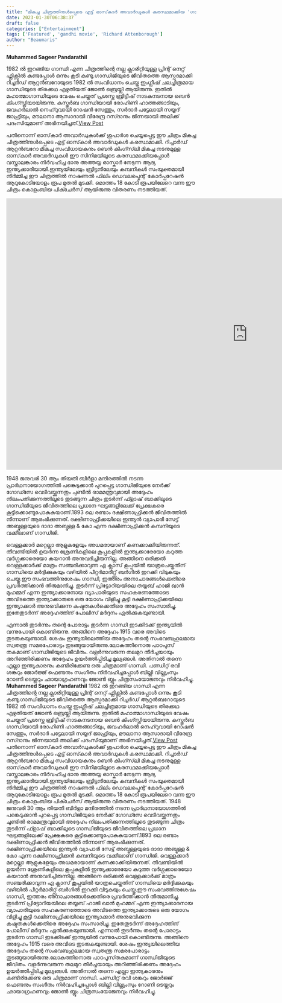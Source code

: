 ```yaml
---
title: "മികച്ച ചിത്രത്തിനുൾപ്പെടെ എട്ട് ഓസ്‌കാർ അവാർഡുകൾ കരസ്ഥമാക്കിയ 'ഗാന്ധി' ഇന്ന് ഈ രക്തസാക്ഷിദിനത്തിൽ ഓരോ ഇന്ത്യക്കാരും കാണേണ്ടതുണ്ട്"
date: 2023-01-30T06:38:37
draft: false
categories: ["Entertainment"]
tags: ['Featured', 'gandhi movie', 'Richard Attenborough']
author: "Beaumaris"
---
```


<strong>Muhammed Sageer Pandarathil</strong>

1982 ൽ ഇറങ്ങിയ ഗാന്ധി എന്ന ചിത്രത്തിന്റെ നല്ല ക്ലാരിറ്റിയുള്ള പ്രിന്റ് നെറ്റ് ഫ്ലിക്സിൽ കണ്ടപ്പോൾ ഒന്നും കൂടി കണ്ടു.ഗാന്ധിജിയുടെ ജീവിതത്തെ ആസ്പദമാക്കി റിച്ചർഡ് ആറ്റൻബറോയുടെ 1982 ൽ സംവിധാനം ചെയ്ത ഇംഗ്ലീഷ് ചലച്ചിത്രമായ ഗാന്ധിയുടെ തിരക്കഥ എഴുതിയത് ജോൺ ബ്രെയ്ലി ആയിരുന്നു.
ഇതിൽ മഹാത്മാഗാന്ധിയുടെ വേഷം ചെയ്തത് പ്രശസ്ത ബ്രിട്ടീഷ് നാടകനടനായ ബെൻ കിംഗ്സ്ലിയായിരുന്നു. കസ്തൂർബ ഗാന്ധിയായി രോഹിണി ഹാത്തങ്ങാടിയും, ജവഹർലാൽ നെഹ്റുവായി റോഷൻ സേത്തും, സർദാർ പട്ടേലായി സയ്യദ് ജാഫ്രിയും, മൗലാനാ ആസാദായി വീരേന്ദ്ര റസ്ദാനും ജിന്നയായി അലിക്ക് പദംസിയുമാണ് അഭിനയിച്ചത്.<a class="ab-item" href="https://boolokam.com/gandhi-movie-review/">View Post</a>

പതിനൊന്ന് ഓസ്‌കാർ അവാർഡുകൾക്ക് ശുപാർശ ചെയ്യപ്പെട്ട ഈ ചിത്രം മികച്ച ചിത്രത്തിനുൾപ്പെടെ എട്ട് ഓസ്‌കാർ അവാർഡുകൾ കരസ്ഥമാക്കി. റിച്ചാർഡ് ആറ്റൻബറോ മികച്ച സംവിധായകനും ബെൻ കിംഗ്സ്‌ലി മികച്ച നടനുമുള്ള ഓസ്‌കാർ അവാർഡുകൾ ഈ സിനിമയിലൂടെ കരസ്ഥമാക്കിയപ്പോൾ വസ്ത്രാലങ്കാരം നിർവഹിച്ച ഭാനു അത്തയ്യ ഓസ്കാർ നേടുന്ന ആദ്യ ഇന്ത്യക്കാരിയായി.ഇന്ത്യയിലേയും ബ്രിട്ടനിലേയും കമ്പനികൾ സം‌യുക്തമായി നിർമ്മിച്ച ഈ ചിത്രത്തിൽ നാഷണൽ ഫിലിം ഡെവലപ്മെന്റ് കോർപ്പറേഷൻ ആറുകോടിയോളം രൂപ മുതൽ മുടക്കി. മൊത്തം 18 കോടി രൂപയിലേറെ വന്ന ഈ ചിത്രം കൊളംബിയ പിക്ചേർസ് ആയിരുന്നു വിതരണം നടത്തിയത്.

<iframe title="Gandhi (1982) ; Ben Kingsley : Full Movie in Hindi ~ Eng Subtitles ~ Remastered Full HD+" src="https://www.youtube.com/embed/9BEU8A_JZPU" width="1280" height="720" frameborder="0" allowfullscreen="allowfullscreen"></iframe>

1948 ജനുവരി 30 ആം തിയതി ബിർളാ മന്ദിരത്തിൽ നടന്ന പ്രാർഥനായോഗത്തിൽ പങ്കെടുക്കാൻ പുറപ്പെട്ട ഗാന്ധിജിയുടെ നേർക്ക് ഗോഡ്സേ വെടിവയ്ക്കുന്നതും ചുണ്ടിൽ രാമമന്ത്രവുമായി അദ്ദേഹം നിലംപതിക്കുന്നത്തിലൂടെ തുടങ്ങുന്ന ചിത്രം തുടർന്ന് ഫ്ളാഷ് ബാക്കിലൂടെ ഗാന്ധിജിയുടെ ജീവിതത്തിലെ പ്രധാന ഘട്ടങ്ങളിലേക്ക് പ്രേക്ഷകരെ കൂട്ടിക്കൊണ്ടുപോകുകയാണ്.1893 ലെ രണ്ടാം ദക്ഷിണാഫ്രിക്കൻ ജീവിതത്തിൽ നിന്നാണ് ആരംഭിക്കുന്നത്. ദക്ഷിണാഫ്രിക്കയിലെ ഇന്ത്യൻ വ്യാപാരി സേട്ട് അബ്ദുള്ളയുടെ ദാദാ അബ്ദുള്ള &amp; കോ എന്ന ദക്ഷീണാഫ്രിക്കൻ കമ്പനിയുടെ വക്കീലാണ് ഗാന്ധിജി.

വെള്ളക്കാർ മറ്റെല്ലാ ആളുകളേയും അധമരായാണ് കണക്കാക്കിയിരുന്നത്. തീവണ്ടിയിൽ ഉയർന്ന ശ്രേണികളിലെ കൂപ്പകളിൽ ഇന്ത്യക്കാരേയോ കറുത്ത വർഗ്ഗക്കാരെയോ കയറാൻ അനുവദിച്ചിരുന്നില്ല. അങ്ങിനെ ഒരിക്കൽ വെള്ളക്കാർക്ക് മാത്രം സഞ്ചരിക്കാവുന്ന എ ക്ലാസ് കൂപ്പയിൽ യാത്രചെയ്തതിന് ഗാന്ധിയെ മർദ്ദിക്കുകയും വഴിയിൽ പീറ്റർമാരീറ്റ്സ് ബർഗിൽ ഇറക്കി വിടുകയും ചെയ്തു.ഈ സംഭവത്തിനുശേഷം ഗാന്ധി, ഇത്തരം അനാചാരങ്ങൾക്കെതിരെ പ്രവർത്തിക്കാൻ തീരുമാനിച്ചു. തുടർന്ന് പ്രിട്ടോറിയയിലെ തയ്യബ് ഹാജി ഖാൻ മുഹമ്മദ് എന്ന ഇന്ത്യാക്കാരനായ വ്യാപാരിയുടെ സഹകരണത്തോടെ അവിടത്തെ ഇന്ത്യാക്കാരുടെ ഒരു യോഗം വിളിച്ചു കൂട്ടി ദക്ഷിണാഫ്രിക്കയിലെ ഇന്ത്യാക്കാർ അനുഭവിക്കുന്ന കഷ്ടതകൾക്കെതിരെ അദ്ദേഹം സംസാരിച്ചു. ഇതേതുടർന്ന് അദ്ദേഹത്തിന് പോലീസ് മർദ്ദനം ഏൽക്കുകയുണ്ടായി.

എന്നാൽ തുടർന്നും തന്റെ പോരാട്ടം തുടർന്ന ഗാന്ധി ഇടക്കിടക്ക് ഇന്ത്യയിൽ വന്നുപോയി കൊണ്ടിരുന്നു. അങ്ങിനെ അദ്ദേഹം 1915 വരെ അവിടെ തുടരുകയുണ്ടായി. ശേഷം ഇന്ത്യയിലെത്തിയ അദ്ദേഹം തന്റെ സംഭവബഹുലമായ സ്വതന്ത്ര സമരപോരാട്ടം തുടങ്ങുയായിരുന്നു.ലോകത്തിനൊരു പാഠപുസ്​തകമാണ്​ ഗാന്ധിജിയുടെ ജീവിതം. വളർന്നുവരുന്ന തലമുറ തീർച്ചയായും അറിഞ്ഞിരിക്കണം അദ്ദേഹം ഉയർത്തിപ്പിടിച്ച മൂല്യങ്ങൾ. അതിനാൽ തന്നെ എല്ലാ ഇന്ത്യകാരനും കണ്ടിരിക്കേണ്ട ഒരു ചിത്രമാണ് ഗാന്ധി. പണ്ഡിറ്റ് രവി ശങ്കറും ജോർജ്ജ് ഫെണ്ടനും സംഗീതം നിർവഹിച്ചപ്പോൾ ബില്ലി വില്ല്യംസും റോണി ടെയ്ലറും ഛായാഗ്രഹണവും ജോൺ ബ്ലൂം ചിത്രസംയോജനവും നിർവഹിച്ചു.
**Muhammed Sageer Pandarathil** 1982 ൽ ഇറങ്ങിയ ഗാന്ധി എന്ന ചിത്രത്തിന്റെ നല്ല ക്ലാരിറ്റിയുള്ള പ്രിന്റ് നെറ്റ് ഫ്ലിക്സിൽ കണ്ടപ്പോൾ ഒന്നും കൂടി കണ്ടു.ഗാന്ധിജിയുടെ ജീവിതത്തെ ആസ്പദമാക്കി റിച്ചർഡ് ആറ്റൻബറോയുടെ 1982 ൽ സംവിധാനം ചെയ്ത ഇംഗ്ലീഷ് ചലച്ചിത്രമായ ഗാന്ധിയുടെ തിരക്കഥ എഴുതിയത് ജോൺ ബ്രെയ്ലി ആയിരുന്നു. ഇതിൽ മഹാത്മാഗാന്ധിയുടെ വേഷം ചെയ്തത് പ്രശസ്ത ബ്രിട്ടീഷ് നാടകനടനായ ബെൻ കിംഗ്സ്ലിയായിരുന്നു. കസ്തൂർബ ഗാന്ധിയായി രോഹിണി ഹാത്തങ്ങാടിയും, ജവഹർലാൽ നെഹ്റുവായി റോഷൻ സേത്തും, സർദാർ പട്ടേലായി സയ്യദ് ജാഫ്രിയും, മൗലാനാ ആസാദായി വീരേന്ദ്ര റസ്ദാനും ജിന്നയായി അലിക്ക് പദംസിയുമാണ് അഭിനയിച്ചത്.[View Post](https://boolokam.com/gandhi-movie-review/) പതിനൊന്ന് ഓസ്‌കാർ അവാർഡുകൾക്ക് ശുപാർശ ചെയ്യപ്പെട്ട ഈ ചിത്രം മികച്ച ചിത്രത്തിനുൾപ്പെടെ എട്ട് ഓസ്‌കാർ അവാർഡുകൾ കരസ്ഥമാക്കി. റിച്ചാർഡ് ആറ്റൻബറോ മികച്ച സംവിധായകനും ബെൻ കിംഗ്സ്‌ലി മികച്ച നടനുമുള്ള ഓസ്‌കാർ അവാർഡുകൾ ഈ സിനിമയിലൂടെ കരസ്ഥമാക്കിയപ്പോൾ വസ്ത്രാലങ്കാരം നിർവഹിച്ച ഭാനു അത്തയ്യ ഓസ്കാർ നേടുന്ന ആദ്യ ഇന്ത്യക്കാരിയായി.ഇന്ത്യയിലേയും ബ്രിട്ടനിലേയും കമ്പനികൾ സം‌യുക്തമായി നിർമ്മിച്ച ഈ ചിത്രത്തിൽ നാഷണൽ ഫിലിം ഡെവലപ്മെന്റ് കോർപ്പറേഷൻ ആറുകോടിയോളം രൂപ മുതൽ മുടക്കി. മൊത്തം 18 കോടി രൂപയിലേറെ വന്ന ഈ ചിത്രം കൊളംബിയ പിക്ചേർസ് ആയിരുന്നു വിതരണം നടത്തിയത്.  1948 ജനുവരി 30 ആം തിയതി ബിർളാ മന്ദിരത്തിൽ നടന്ന പ്രാർഥനായോഗത്തിൽ പങ്കെടുക്കാൻ പുറപ്പെട്ട ഗാന്ധിജിയുടെ നേർക്ക് ഗോഡ്സേ വെടിവയ്ക്കുന്നതും ചുണ്ടിൽ രാമമന്ത്രവുമായി അദ്ദേഹം നിലംപതിക്കുന്നത്തിലൂടെ തുടങ്ങുന്ന ചിത്രം തുടർന്ന് ഫ്ളാഷ് ബാക്കിലൂടെ ഗാന്ധിജിയുടെ ജീവിതത്തിലെ പ്രധാന ഘട്ടങ്ങളിലേക്ക് പ്രേക്ഷകരെ കൂട്ടിക്കൊണ്ടുപോകുകയാണ്.1893 ലെ രണ്ടാം ദക്ഷിണാഫ്രിക്കൻ ജീവിതത്തിൽ നിന്നാണ് ആരംഭിക്കുന്നത്. ദക്ഷിണാഫ്രിക്കയിലെ ഇന്ത്യൻ വ്യാപാരി സേട്ട് അബ്ദുള്ളയുടെ ദാദാ അബ്ദുള്ള & കോ എന്ന ദക്ഷീണാഫ്രിക്കൻ കമ്പനിയുടെ വക്കീലാണ് ഗാന്ധിജി. വെള്ളക്കാർ മറ്റെല്ലാ ആളുകളേയും അധമരായാണ് കണക്കാക്കിയിരുന്നത്. തീവണ്ടിയിൽ ഉയർന്ന ശ്രേണികളിലെ കൂപ്പകളിൽ ഇന്ത്യക്കാരേയോ കറുത്ത വർഗ്ഗക്കാരെയോ കയറാൻ അനുവദിച്ചിരുന്നില്ല. അങ്ങിനെ ഒരിക്കൽ വെള്ളക്കാർക്ക് മാത്രം സഞ്ചരിക്കാവുന്ന എ ക്ലാസ് കൂപ്പയിൽ യാത്രചെയ്തതിന് ഗാന്ധിയെ മർദ്ദിക്കുകയും വഴിയിൽ പീറ്റർമാരീറ്റ്സ് ബർഗിൽ ഇറക്കി വിടുകയും ചെയ്തു.ഈ സംഭവത്തിനുശേഷം ഗാന്ധി, ഇത്തരം അനാചാരങ്ങൾക്കെതിരെ പ്രവർത്തിക്കാൻ തീരുമാനിച്ചു. തുടർന്ന് പ്രിട്ടോറിയയിലെ തയ്യബ് ഹാജി ഖാൻ മുഹമ്മദ് എന്ന ഇന്ത്യാക്കാരനായ വ്യാപാരിയുടെ സഹകരണത്തോടെ അവിടത്തെ ഇന്ത്യാക്കാരുടെ ഒരു യോഗം വിളിച്ചു കൂട്ടി ദക്ഷിണാഫ്രിക്കയിലെ ഇന്ത്യാക്കാർ അനുഭവിക്കുന്ന കഷ്ടതകൾക്കെതിരെ അദ്ദേഹം സംസാരിച്ചു. ഇതേതുടർന്ന് അദ്ദേഹത്തിന് പോലീസ് മർദ്ദനം ഏൽക്കുകയുണ്ടായി. എന്നാൽ തുടർന്നും തന്റെ പോരാട്ടം തുടർന്ന ഗാന്ധി ഇടക്കിടക്ക് ഇന്ത്യയിൽ വന്നുപോയി കൊണ്ടിരുന്നു. അങ്ങിനെ അദ്ദേഹം 1915 വരെ അവിടെ തുടരുകയുണ്ടായി. ശേഷം ഇന്ത്യയിലെത്തിയ അദ്ദേഹം തന്റെ സംഭവബഹുലമായ സ്വതന്ത്ര സമരപോരാട്ടം തുടങ്ങുയായിരുന്നു.ലോകത്തിനൊരു പാഠപുസ്​തകമാണ്​ ഗാന്ധിജിയുടെ ജീവിതം. വളർന്നുവരുന്ന തലമുറ തീർച്ചയായും അറിഞ്ഞിരിക്കണം അദ്ദേഹം ഉയർത്തിപ്പിടിച്ച മൂല്യങ്ങൾ. അതിനാൽ തന്നെ എല്ലാ ഇന്ത്യകാരനും കണ്ടിരിക്കേണ്ട ഒരു ചിത്രമാണ് ഗാന്ധി. പണ്ഡിറ്റ് രവി ശങ്കറും ജോർജ്ജ് ഫെണ്ടനും സംഗീതം നിർവഹിച്ചപ്പോൾ ബില്ലി വില്ല്യംസും റോണി ടെയ്ലറും ഛായാഗ്രഹണവും ജോൺ ബ്ലൂം ചിത്രസംയോജനവും നിർവഹിച്ചു.
